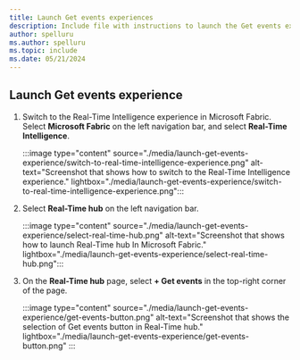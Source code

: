 ```yaml
---
title: Launch Get events experiences
description: Include file with instructions to launch the Get events experience in Fabric Real-Time hub.
author: spelluru
ms.author: spelluru
ms.topic: include
ms.date: 05/21/2024
---
```


## Launch Get events experience

1. Switch to the Real-Time Intelligence experience in Microsoft Fabric. Select **Microsoft Fabric** on the left navigation bar, and select **Real-Time Intelligence**. 

    :::image type="content" source="./media/launch-get-events-experience/switch-to-real-time-intelligence-experience.png" alt-text="Screenshot that shows how to switch to the Real-Time Intelligence experience." lightbox="./media/launch-get-events-experience/switch-to-real-time-intelligence-experience.png":::
1. Select **Real-Time hub** on the left navigation bar. 

    :::image type="content" source="./media/launch-get-events-experience/select-real-time-hub.png" alt-text="Screenshot that shows how to launch Real-Time hub In Microsoft Fabric." lightbox="./media/launch-get-events-experience/select-real-time-hub.png":::
1. On the **Real-Time hub** page, select **+ Get events** in the top-right corner of the page. 

    :::image type="content" source="./media/launch-get-events-experience/get-events-button.png" alt-text="Screenshot that shows the selection of Get events button in Real-Time hub." lightbox="./media/launch-get-events-experience/get-events-button.png" :::